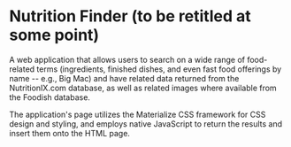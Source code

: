 # Nutrition Finder (to be retitled at some point)

A web application that allows users to search on a wide range of food-related terms (ingredients, finished dishes, and even fast food offerings by name -- e.g., Big Mac) and have related data returned from the NutritionIX.com database, as well as related images where available from the Foodish database.

The application's page utilizes the Materialize CSS framework for CSS design and styling, and employs native JavaScript to return the results and insert them onto the HTML page.
